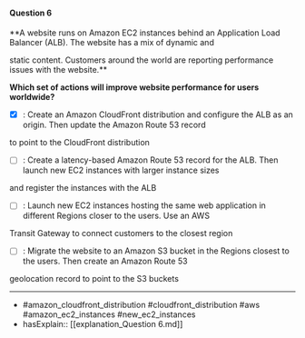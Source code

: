 #### Question  6

**A website runs on Amazon EC2 instances behind an Application Load Balancer (ALB). The website has a mix of dynamic and

static content. Customers around the world are reporting performance issues with the website.**

**Which set of actions will improve website performance for users worldwide?**

- [x] :  Create an Amazon CloudFront distribution and configure the ALB as an origin. Then update the Amazon Route 53 record

to point to the CloudFront distribution

- [ ] :  Create a latency-based Amazon Route 53 record for the ALB. Then launch new EC2 instances with larger instance sizes

and register the instances with the ALB

- [ ] :  Launch new EC2 instances hosting the same web application in different Regions closer to the users. Use an AWS

Transit Gateway to connect customers to the closest region

- [ ] :  Migrate the website to an Amazon S3 bucket in the Regions closest to the users. Then create an Amazon Route 53

geolocation record to point to the S3 buckets

----

- #amazon_cloudfront_distribution #cloudfront_distribution #aws #amazon_ec2_instances #new_ec2_instances
- hasExplain:: [[explanation_Question  6.md]]
